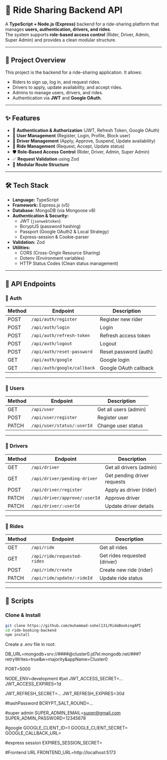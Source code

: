 # 🚖 Ride Sharing Backend API

A **TypeScript + Node.js (Express)** backend for a ride-sharing platform that manages **users, authentication, drivers, and rides**.  
The system supports **role-based access control** (Rider, Driver, Admin, Super Admin) and provides a clean modular structure.

---

## 📌 Project Overview

This project is the backend for a ride-sharing application. It allows:
- Riders to sign up, log in, and request rides.
- Drivers to apply, update availability, and accept rides.
- Admins to manage users, drivers, and rides.
- Authentication via **JWT** and **Google OAuth**.

---

## ✨ Features

- 🔐 **Authentication & Authorization** (JWT, Refresh Token, Google OAuth)
- 👤 **User Management** (Register, Login, Profile, Block user)
- 🚗 **Driver Management** (Apply, Approve, Suspend, Update availability)
- 🚕 **Ride Management** (Request, Accept, Update status)
- 🛡️ **Role-Based Access Control** (Rider, Driver, Admin, Super Admin)
- ✅ **Request Validation** using Zod
- 📂 **Modular Route Structure**

---

## 🛠 Tech Stack

- **Language:** TypeScript  
- **Framework:** Express.js (v5)  
- **Database:** MongoDB (via Mongoose v8)  
- **Authentication & Security:**  
  - JWT (`jsonwebtoken`)  
  - BcryptJS (password hashing)  
  - Passport (Google OAuth2 & Local Strategy)  
  - Express-session & Cookie-parser  
- **Validation:** Zod  
- **Utilities:**  
  - CORS (Cross-Origin Resource Sharing)  
  - Dotenv (Environment variables)  
  - HTTP Status Codes (Clean status management)

---

## 📌 API Endpoints

### 🔑 Auth
| Method | Endpoint               | Description              |
|--------|------------------------|--------------------------|
| POST   | `/api/auth/register`   | Register new rider       |
| POST   | `/api/auth/login`      | Login                    |
| POST   | `/api/auth/refresh-token` | Refresh access token   |
| POST   | `/api/auth/logout`     | Logout                   |
| POST   | `/api/auth/reset-password` | Reset password (auth) |
| GET    | `/api/auth/google`     | Google login             |
| GET    | `/api/auth/google/callback` | Google OAuth callback |

---

### 👤 Users
| Method | Endpoint                  | Description             |
|--------|---------------------------|-------------------------|
| GET    | `/api/user`               | Get all users (admin)   |
| POST   | `/api/user/register`      | Register user           |
| PATCH  | `/api/user/status/:userId` | Change user status     |

---

### 🚗 Drivers
| Method | Endpoint                     | Description                |
|--------|------------------------------|----------------------------|
| GET    | `/api/driver`                | Get all drivers (admin)    |
| GET    | `/api/driver/pending-driver` | Get pending driver requests |
| POST   | `/api/driver/register`       | Apply as driver (rider)    |
| PATCH  | `/api/driver/approve/:userId` | Approve driver    |
| PATCH  | `/api/driver/:userId`        | Update driver details      |

---

### 🚕 Rides
| Method | Endpoint                   | Description                |
|--------|----------------------------|----------------------------|
| GET    | `/api/ride`                | Get all rides              |
| GET    | `/api/ride/requested-rides`| Get rides requested (driver) |
| POST   | `/api/ride/create`         | Create new ride (rider)    |
| PATCH  | `/api/ride/update/:rideId` | Update ride status         |

---

## 🧪 Scripts

### Clone & Install
```bash
git clone https://github.com/muhammad-sohel131/RideBookingAPI
cd ride-booking-backend
npm install
```
Create a .env file in root:

DB_URL=mongodb+srv://####@cluster0.jd7el.mongodb.net/###?retryWrites=true&w=majority&appName=Cluster0

PORT=5000

NODE_ENV=development
#jwt
JWT_ACCESS_SECRET=...
JWT_ACCESS_EXPIRES=1d

JWT_REFRESH_SECRET=...
JWT_REFRESH_EXPIRES=30d

#hashPassword
BCRYPT_SALT_ROUND=...

#super admin
SUPER_ADMIN_EMAIL=super@gmail.com
SUPER_ADMIN_PASSWORD=12345678

#google
GOOGLE_CLIENT_ID=1
GOOGLE_CLIENT_SECRET=
GOOGLE_CALLBACK_URL=

#express session
EXPIRES_SESSION_SECRET=

#Frontend URL
FRONTEND_URL=http://localhost:5173